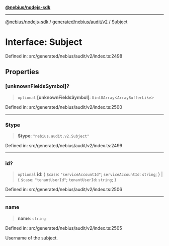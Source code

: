 [**@nebius/nodejs-sdk**](../../../../../README.md)

---

[@nebius/nodejs-sdk](../../../../../README.md) / [generated/nebius/audit/v2](../README.md) / Subject

# Interface: Subject

Defined in: src/generated/nebius/audit/v2/index.ts:2498

## Properties

### \[unknownFieldsSymbol\]?

> `optional` **\[unknownFieldsSymbol\]**: `Uint8Array`\<`ArrayBufferLike`\>

Defined in: src/generated/nebius/audit/v2/index.ts:2500

---

### $type

> **$type**: `"nebius.audit.v2.Subject"`

Defined in: src/generated/nebius/audit/v2/index.ts:2499

---

### id?

> `optional` **id**: \{ `$case`: `"serviceAccountId"`; `serviceAccountId`: `string`; \} \| \{ `$case`: `"tenantUserId"`; `tenantUserId`: `string`; \}

Defined in: src/generated/nebius/audit/v2/index.ts:2506

---

### name

> **name**: `string`

Defined in: src/generated/nebius/audit/v2/index.ts:2505

Username of the subject.
